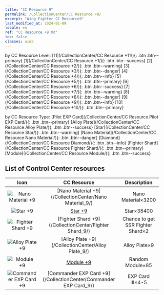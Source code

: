 ```yaml
---
title: "CC Resource 9"
permalink: /CollectionCenter/CC Resource +9/
excerpt: "Wing Fighter CC Resource9"
last_modified_at: 2024-01-09
locale: en
ref: "CC Resource +9.md"
toc: false
classes: wide
---
```


  by CC Resource Level:  [11](/CollectionCenter/CC Resource +11/){: .btn .btn--primary}   [1](/CollectionCenter/CC Resource +1/){: .btn .btn--success}   [2](/CollectionCenter/CC Resource +2/){: .btn .btn--warning}   [3](/CollectionCenter/CC Resource +3/){: .btn .btn--danger}   [4](/CollectionCenter/CC Resource +4/){: .btn .btn--info}   [5](/CollectionCenter/CC Resource +5/){: .btn .btn--primary}   [6](/CollectionCenter/CC Resource +6/){: .btn .btn--success}   [7](/CollectionCenter/CC Resource +7/){: .btn .btn--warning}   [8](/CollectionCenter/CC Resource +8/){: .btn .btn--danger}   [9](/CollectionCenter/CC Resource +9/){: .btn .btn--info}   [10](/CollectionCenter/CC Resource +10/){: .btn .btn--primary} 

  by CC Resource Type:  [Pilot EXP Card](/CollectionCenter/CC Resource Pilot EXP Card/){: .btn .btn--primary}   [Alloy Plate](/CollectionCenter/CC Resource Alloy Plate/){: .btn .btn--success}   [Star](/CollectionCenter/CC Resource Star/){: .btn .btn--warning}   [Nano Material](/CollectionCenter/CC Resource Nano Material/){: .btn .btn--danger}   [Diamond](/CollectionCenter/CC Resource Diamond/){: .btn .btn--info}   [Fighter Shard](/CollectionCenter/CC Resource Fighter Shard/){: .btn .btn--primary}   [Module](/CollectionCenter/CC Resource Module/){: .btn .btn--success} 

## List of Control Center resources

  |   Icon |      CC Resource        |   Description   |
  |:------:|:---------------:|:---------------:|
  | ![Nano Material +9](/images/cc/CC_Nano_Material_6_p.png) | [Nano Material +9](/CollectionCenter/Nano Material_9/) | Nano Material×3200 |
  | ![Star +9](/images/cc/CC_Star_6_p.png) | [Star +9](/CollectionCenter/Star_9/) | Star×38400 |
  | ![Fighter Shard +9](/images/cc/CC_Fighter_Shard_6_p.png) | [Fighter Shard +9](/CollectionCenter/Fighter Shard_9/) | Chance to get SSR Fighter Shard×2 |
  | ![Alloy Plate +9](/images/cc/CC_Alloy_Plate_6_p.png) | [Alloy Plate +9](/CollectionCenter/Alloy Plate_9/) | Alloy Plate×9 |
  | ![Module +9](/images/cc/CC_Module_6_p.png) | [Module +9](/CollectionCenter/Module_9/) | Random Module×85 |
  | ![Commander EXP Card +9](/images/cc/CC_Pilot_EXP_Card_6_p.png) | [Commander EXP Card +9](/CollectionCenter/Commander EXP Card_9/) | EXP Card III×4-5 |
